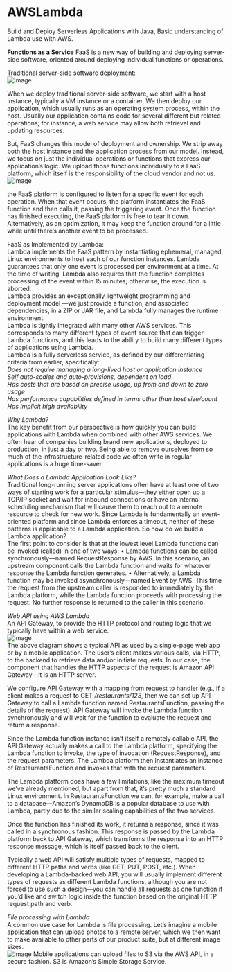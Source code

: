 # AWSLambda
Build and Deploy Serverless Applications with Java, Basic understanding of Lambda use with AWS.

**Functions as a Service**
FaaS is a new way of building and deploying server-side software, oriented around deploying individual functions or operations.

Traditional server-side software deployment:  
![image](https://github.com/user-attachments/assets/508eb629-cd64-4580-bdad-626f7184f365)

When we deploy traditional server-side software, we start with a host instance, typically a VM instance or a container. We then deploy our application, which usually runs as an operating system process, within the host. Usually our application contains code for several different but related operations; for instance, a web service may allow both retrieval and updating resources.  

But, FaaS changes this model of deployment and ownership. We strip away both the host instance and the application process from our model. Instead, we focus on just the individual operations or functions that express our application’s logic. We upload those functions individually to a FaaS platform, which itself is the responsibility of the cloud vendor and not us.  
![image](https://github.com/user-attachments/assets/88dbef8b-ff21-42e0-b949-d788336faf1c)

the FaaS platform is configured to listen for a specific event for each operation. When that event occurs, the platform instantiates the FaaS function and then calls it, passing the triggering event. Once the function has finished executing, the FaaS platform is free to tear it down. Alternatively, as an optimization, it may keep the function around for a little while until there’s another event to be processed.

FaaS as Implemented by Lambda:   
  Lambda implements the FaaS pattern by instantiating ephemeral, managed, Linux environments to host each of our function instances. Lambda guarantees that only one event is processed per environment at a time. At the time of writing, Lambda also requires that the function completes processing of the event within 15 minutes; otherwise, the execution is aborted.  
  Lambda provides an exceptionally lightweight programming and deployment model —we just provide a function, and associated dependencies, in a ZIP or JAR file, and Lambda fully manages the runtime environment.  
  Lambda is tightly integrated with many other AWS services. This corresponds to many different types of event source that can trigger Lambda functions, and this leads to the ability to build many different types of applications using Lambda.  
Lambda is a fully serverless service, as defined by our differentiating criteria from earlier, specifically:  
_Does not require managing a long-lived host or application instance_  
_Self auto-scales and auto-provisions, dependent on load_  
_Has costs that are based on precise usage, up from and down to zero usage_   
_Has performance capabilities defined in terms other than host size/count_  
_Has implicit high availability_  

_Why Lambda?_  
  The key benefit from our perspective is how quickly you can build applications with Lambda when combined with other AWS services. We often hear of companies building brand new applications, deployed to production, in just a day or two. Being able to remove ourselves from so much of the infrastructure-related code we often write in regular applications is a huge time-saver.  

_What Does a Lambda Application Look Like?_  
  Traditional long-running server applications often have at least one of two ways of starting work for a particular stimulus—they either open up a TCP/IP socket and wait for inbound connections or have an internal scheduling mechanism that will cause them to reach out to a remote resource to check for new work. Since Lambda is fundamentally an event-oriented platform and since Lambda enforces a timeout, neither of these patterns is applicable to a Lambda application. So how do we build a Lambda application?  
The first point to consider is that at the lowest level Lambda functions can be invoked (called) in one of two ways:
• Lambda functions can be called synchronously—named RequestResponse by AWS. In this scenario, an upstream component calls the Lambda function and waits for whatever response the Lambda function generates.
• Alternatively, a Lambda function may be invoked asynchronously—named Event by AWS. This time the request from the upstream caller is responded to immediately by the Lambda platform, while the Lambda function proceeds with processing the request. No further response is returned to the caller in this scenario.  

_Web API using AWS Lambda_  
An API Gateway, to provide the HTTP protocol and routing logic that we typically have within a web service.  
![image](https://github.com/user-attachments/assets/abf687ea-064b-4dd6-ab10-c3fb8c5b46b6)  
  The above diagram shows a typical API as used by a single-page web app or by a mobile application. The user’s client makes various calls, via HTTP, to the backend to retrieve data and/or initiate requests. In our case, the component that handles the HTTP aspects of the request is Amazon API Gateway—it is an HTTP server.  
  
  We configure API Gateway with a mapping from request to handler (e.g., if a client makes a request to GET _/restaurants/123_, then we can set up API Gateway to call a Lambda function named RestaurantsFunction, passing the details of the request). API Gateway will invoke the Lambda function synchronously and will wait for the function to evaluate the request and return a response.  
  
  Since the Lambda function instance isn’t itself a remotely callable API, the API Gateway actually makes a call to the Lambda platform, specifying the Lambda function to invoke, the type of invocation (RequestResponse), and the request parameters. The Lambda platform then instantiates an instance of RestaurantsFunction and invokes that with the request parameters.  
  
  The Lambda platform does have a few limitations, like the maximum timeout we’ve already mentioned, but apart from that, it’s pretty much a standard Linux environment. In RestaurantsFunction we can, for example, make a call to a database—Amazon’s DynamoDB is a popular database to use with Lambda, partly due to the similar scaling capabilities of the two services.
  
  Once the function has finished its work, it returns a response, since it was called in a synchronous fashion. This response is passed by the Lambda platform back to API Gateway, which transforms the response into an HTTP response message, which is itself passed back to the client.  
  
  Typically a web API will satisfy multiple types of requests, mapped to different HTTP paths and verbs (like GET, PUT, POST, etc.). When developing a Lambda-backed web API, you will usually implement different types of requests as different Lambda functions, although you are not forced to use such a design—you can handle all requests as one function if you’d like and switch logic inside the function based on the original HTTP request path and verb.

_File processing with Lambda_  
A common use case for Lambda is file processing. Let’s imagine a mobile application that can upload photos to a remote server, which we then want to make available to other parts of our product suite, but at different image sizes.  
![image](https://github.com/user-attachments/assets/7c7eed88-a2d6-411e-bb88-d9310afc1f90)
Mobile applications can upload files to S3 via the AWS API, in a secure fashion. S3 is Amazon’s Simple Storage Service.



